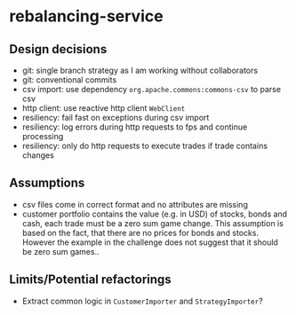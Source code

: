 # rebalancing-service

## Design decisions
* git: single branch strategy as I am working without collaborators
* git: conventional commits
* csv import: use dependency `org.apache.commons:commons-csv` to parse csv
* http client: use reactive http client `WebClient`
* resiliency: fail fast on exceptions during csv import
* resiliency: log errors during http requests to fps and continue processing
* resiliency: only do http requests to execute trades if trade contains changes

## Assumptions
* csv files come in correct format and no attributes are missing
* customer portfolio contains the value (e.g. in USD) of stocks, bonds and cash, each trade
must be a zero sum game change. This assumption is based on the fact, that there are no prices for bonds and stocks. 
However the example in the challenge does not suggest that it should be zero sum games.. 

## Limits/Potential refactorings
* Extract common logic in `CustomerImporter` and `StrategyImporter`?

